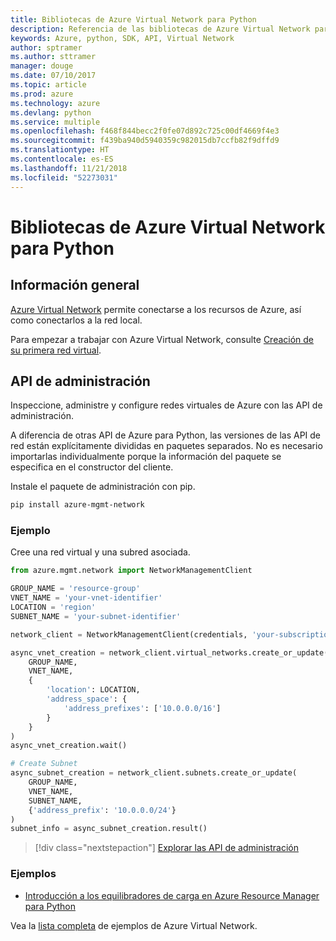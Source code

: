 ```yaml
---
title: Bibliotecas de Azure Virtual Network para Python
description: Referencia de las bibliotecas de Azure Virtual Network para Python
keywords: Azure, python, SDK, API, Virtual Network
author: sptramer
ms.author: sttramer
manager: douge
ms.date: 07/10/2017
ms.topic: article
ms.prod: azure
ms.technology: azure
ms.devlang: python
ms.service: multiple
ms.openlocfilehash: f468f844becc2f0fe07d892c725c00df4669f4e3
ms.sourcegitcommit: f439ba940d5940359c982015db7ccfb82f9dffd9
ms.translationtype: HT
ms.contentlocale: es-ES
ms.lasthandoff: 11/21/2018
ms.locfileid: "52273031"
---
```

# <a name="azure-network-libraries-for-python"></a>Bibliotecas de Azure Virtual Network para Python

## <a name="overview"></a>Información general

[Azure Virtual Network](/azure/virtual-network/virtual-networks-overview) permite conectarse a los recursos de Azure, así como conectarlos a la red local.

Para empezar a trabajar con Azure Virtual Network, consulte [Creación de su primera red virtual](/azure/virtual-network/virtual-network-get-started-vnet-subnet).

## <a name="management-apis"></a>API de administración

Inspeccione, administre y configure redes virtuales de Azure con las API de administración.

A diferencia de otras API de Azure para Python, las versiones de las API de red están explícitamente divididas en paquetes separados. No es necesario importarlas individualmente porque la información del paquete se especifica en el constructor del cliente.

Instale el paquete de administración con pip.

```bash
pip install azure-mgmt-network
```

### <a name="example"></a>Ejemplo

Cree una red virtual y una subred asociada.

```python
from azure.mgmt.network import NetworkManagementClient

GROUP_NAME = 'resource-group'
VNET_NAME = 'your-vnet-identifier'
LOCATION = 'region'
SUBNET_NAME = 'your-subnet-identifier'

network_client = NetworkManagementClient(credentials, 'your-subscription-id')

async_vnet_creation = network_client.virtual_networks.create_or_update(
    GROUP_NAME,
    VNET_NAME,
    {
        'location': LOCATION,
        'address_space': {
            'address_prefixes': ['10.0.0.0/16']
        }
    }
)
async_vnet_creation.wait()

# Create Subnet
async_subnet_creation = network_client.subnets.create_or_update(
    GROUP_NAME,
    VNET_NAME,
    SUBNET_NAME,
    {'address_prefix': '10.0.0.0/24'}
)
subnet_info = async_subnet_creation.result()
```

> [!div class="nextstepaction"]
> [Explorar las API de administración](/python/api/overview/azure/network/management)

### <a name="samples"></a>Ejemplos

* [Introducción a los equilibradores de carga en Azure Resource Manager para Python](https://azure.microsoft.com/en-us/resources/samples/network-python-manage-loadbalancer/)

Vea la [lista completa](https://azure.microsoft.com/en-us/resources/samples/?platform=python&term=virtual%20network) de ejemplos de Azure Virtual Network.
